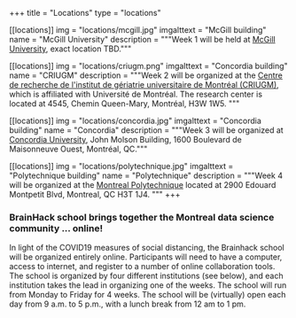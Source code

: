 +++
title = "Locations"
type = "locations"

[[locations]]
  img = "locations/mcgill.jpg"
  imgalttext = "McGill building"
  name = "McGill University"
  description = """Week 1 will be held at [McGill University](https://mcgill.ca), exact location TBD."""  

[[locations]]
  img = "locations/criugm.png"
  imgalttext = "Concordia building"
  name = "CRIUGM"
  description = """Week 2 will be organized at the [Centre de recherche de l'institut de gériatrie universitaire de Montréal (CRIUGM)](https://www.criugm.qc.ca/fr/contact.html), which is affiliated with Université de Montréal. The research center is located at 4545, Chemin Queen-Mary, Montréal, H3W 1W5.
"""

[[locations]]
  img = "locations/concordia.jpg"
  imgalttext = "Concordia building"
  name = "Concordia"
  description = """Week 3 will be organized at <a href="https://www.concordia.ca/"> Concordia University</a>, John Molson Building, 1600 Boulevard de Maisonneuve Ouest, Montréal, QC."""

[[locations]]
  img = "locations/polytechnique.jpg"
  imgalttext = "Polytechnique building"
  name = "Polytechnique"
  description = """Week 4 will be organized at the <a href="https://www.polymtl.ca/"> Montreal Polytechnique</a> located at 2900 Edouard Montpetit Blvd, Montreal, QC H3T 1J4.
"""
+++

### BrainHack school brings together the Montreal data science community ... online!

In light of the COVID19 measures of social distancing, the Brainhack school will be organized entirely online. Participants will need to have a computer, access to internet, and register to a number of online collaboration tools. The school is organized by four different institutions (see below), and each institution takes the lead in organizing one of the weeks. The school will run from Monday to Friday for 4 weeks. The school will be (virtually) open each day from 9 a.m. to 5 p.m., with a lunch break from 12 am to 1 pm. 
